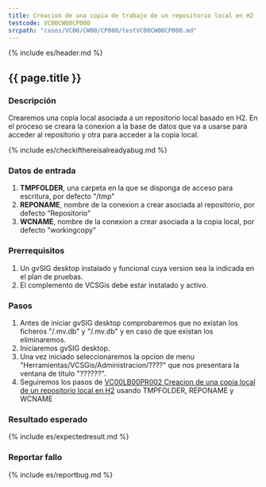 ```yaml
---
title: Creacion de una copia de trabajo de un repositorio local en H2
testcode: VC00CW00CP000
srcpath: "casos/VC00/CW00/CP000/testVC00CW00CP000.md"
---
```


{% include es/header.md %}

## {{ page.title }}

### Descripción

Crearemos una copia local asociada a un repositorio local basado en H2.
En el proceso se creara la conexion a la base de datos que va a usarse para acceder al repositorio y
otra para acceder a la copia local.

{% include es/checkifthereisalreadyabug.md %}

### Datos de entrada

1. **TMPFOLDER**, una carpeta en la que se disponga de acceso para escritura, por defecto "/tmp"
2. **REPONAME**, nombre de la conexion a crear asociada al repositorio, por defecto "Repositorio"
2. **WCNAME**, nombre de la conexion a crear asociada a la copia local, por defecto "workingcopy"

### Prerrequisitos

1. Un gvSIG desktop instalado y funcional cuya version sea la indicada en el plan de pruebas.
2. El complemento de VCSGis debe estar instalado y activo.

### Pasos

1. Antes de iniciar gvSIG desktop comprobaremos que no existan los ficheros "<TMPFOLDER>/<REPONAME>.mv.db" y
   "<TMPFOLDER>/<WCNAME>.mv.db" y en caso de que existan los eliminaremos.
2. Iniciaremos gvSIG desktop.
3. Una vez iniciado seleccionaremos la opcion de menu "Herramientas/VCSGis/Administracion/????" que nos
   presentara la ventana de titulo "??????".
4. Seguiremos los pasos de [VC00LB00PR002 Creacion de una copia local de un repositorio local en H2](../../LB00/PR002_create_dbconnection/definition.md) 
   usando TMPFOLDER, REPONAME y WCNAME

### Resultado esperado

{% include es/expectedresult.md %}

### Reportar fallo

{% include es/reportbug.md %}

